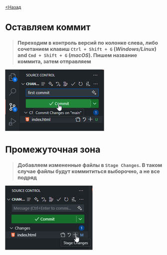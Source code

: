 [<Назад](/readme.md)

# Оставляем коммит

> ### Переходим в контроль версий по колонке слева, либо сочетанием клавиш `Ctrl + Shift + G` (_Windows/Linux_) and `Cmd + Shift + G` (_macOS_). Пишем название коммита, затем отправляем

![](/assets/5.%20Оставляем%20коммит/оставляем%20коммит.png)


# Промежуточная зона

> ### Добавляем измененные файлы в `Stage Changes`. В таком случае файлы будут коммититься выборочно, а не все подряд

![](/assets/5.%20Оставляем%20коммит/добавить%20изменения%20в%20промежуточную%20зону.png)